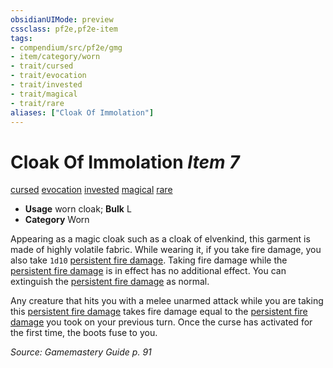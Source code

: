```yaml
---
obsidianUIMode: preview
cssclass: pf2e,pf2e-item
tags:
- compendium/src/pf2e/gmg
- item/category/worn
- trait/cursed
- trait/evocation
- trait/invested
- trait/magical
- trait/rare
aliases: ["Cloak Of Immolation"]
---
```

# Cloak Of Immolation *Item 7*  
[cursed](../../../Rules/traits/cursed-gmg.md)  [evocation](../../../Rules/traits/evocation.md)  [invested](../../../Rules/traits/invested.md)  [magical](../../../Rules/traits/magical.md)  [rare](../../../Rules/traits/rare.md)  

- **Usage** worn cloak; **Bulk** L
- **Category** Worn

Appearing as a magic cloak such as a cloak of elvenkind, this garment is made of highly volatile fabric. While wearing it, if you take fire damage, you also take `1d10` [persistent fire damage](../../../Rules/conditions.md#Persistent%20Damage). Taking fire damage while the [persistent fire damage](../../../Rules/conditions.md#Persistent%20Damage) is in effect has no additional effect. You can extinguish the [persistent fire damage](../../../Rules/conditions.md#Persistent%20Damage) as normal.

Any creature that hits you with a melee unarmed attack while you are taking this [persistent fire damage](../../../Rules/conditions.md#Persistent%20Damage) takes fire damage equal to the [persistent fire damage](../../../Rules/conditions.md#Persistent%20Damage) you took on your previous turn. Once the curse has activated for the first time, the boots fuse to you.

*Source: Gamemastery Guide p. 91*